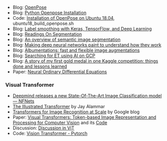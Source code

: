
  * Blog: [OpenPose](https://github.com/CMU-Perceptual-Computing-Lab/openpose)
  * Blog: [Python Openpose Installation](https://medium.com/innovation-incubator/python-openpose-installation-3fd3a58d4887)
  * Code: [Installation of OpenPose on Ubuntu 18.04](https://gist.github.com/barcode/9b325162002f0f7fec0812a7e68417be),  ubuntu18_build_openpose.sh 
  * Blog: [Label smoothing with Keras, TensorFlow, and Deep Learning](https://www.pyimagesearch.com/2019/12/30/label-smoothing-with-keras-tensorflow-and-deep-learning/)
  * Blog: [Readings On Segmentation](https://jinglescode.github.io/research/segmentation/)
  * Blog: [An overview of semantic image segmentation](https://www.jeremyjordan.me/semantic-segmentation/)
  * Blog: [Making deep neural networks paint to understand how they work](https://towardsdatascience.com/making-deep-neural-networks-paint-to-understand-how-they-work-4be0901582ee)
  * Blog: [Albumentations: fast and flexible image augmentations](https://github.com/albumentations-team/albumentations)
  * Blog: [Searching for ET using AI on GCP](https://towardsdatascience.com/searching-for-et-using-ai-on-gcp-b45b07ba5b6)
  * Blog: [A story of my first gold medal in one Kaggle competition: things done and lessons learned](https://towardsdatascience.com/a-story-of-my-first-gold-medal-in-one-kaggle-competition-things-done-and-lessons-learned-c269d9c233d1)
  * Paper: [Neural Ordinary Differential Equations](https://arxiv.org/abs/1806.07366)

### Visual Transformer

 - [Deepmind releases a new State-Of-The-Art Image Classification model — NFNets](https://towardsdatascience.com/deepmind-releases-a-new-state-of-the-art-image-classification-model-nfnets-75c0b3f37312)
 - [The Illustrated Transformer](http://jalammar.github.io/illustrated-transformer/) by Jay Alammar
 - [Transformers for Image Recognition at Scale](https://ai.googleblog.com/2020/12/transformers-for-image-recognition-at.html) by Google blog
 - Paper: [Visual Transformers: Token-based Image Representation and Processing for Computer Vision](https://arxiv.org/abs/2006.03677) and its [Code](https://github.com/tahmid0007/VisualTransformers)
 - Discussion: [Discussion in ViT](https://openreview.net/forum?id=YicbFdNTTy)
 - Code: [Vision Transformer - Pytorch](https://github.com/lucidrains/vit-pytorch)
